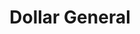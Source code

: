 ---
title: "Dollar General"
url: /appleton/dollar-general-east-northland-avenue/
shop: variety store
---
